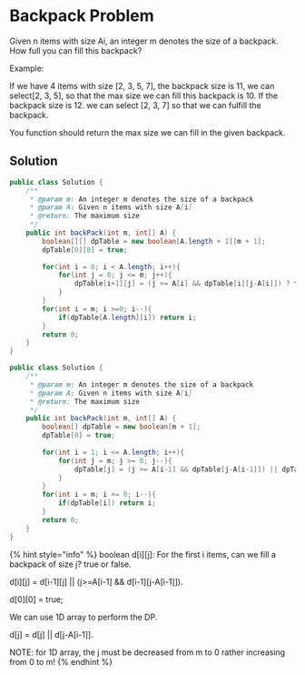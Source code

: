 # Backpack Problem

Given n items with size Ai, an integer m denotes the size of a backpack. How full you can fill this backpack?

Example:

If we have 4 items with size \[2, 3, 5, 7], the backpack size is 11, we can select\[2, 3, 5], so that the max size we can fill this backpack is 10. If the backpack size is 12. we can select \[2, 3, 7] so that we can fulfill the backpack.&#x20;

You function should return the max size we can fill in the given backpack.

## Solution

```java
public class Solution {
    /**
     * @param m: An integer m denotes the size of a backpack
     * @param A: Given n items with size A[i]
     * @return: The maximum size
     */
    public int backPack(int m, int[] A) {
        boolean[][] dpTable = new boolean[A.length + 1][m + 1];
        dpTable[0][0] = true;
        
        for(int i = 0; i < A.length; i++){
            for(int j = 0; j <= m; j++){
                dpTable[i+1][j] = (j >= A[i] && dpTable[i][j-A[i]]) ? true : dpTable[i][j];
            }
        }
        for(int i = m; i >=0; i--){
            if(dpTable[A.length][i]) return i;
        }
        return 0;
    }
}

public class Solution {
    /**
     * @param m: An integer m denotes the size of a backpack
     * @param A: Given n items with size A[i]
     * @return: The maximum size
     */
    public int backPack(int m, int[] A) {
        boolean[] dpTable = new boolean[m + 1];
        dpTable[0] = true;
        
        for(int i = 1; i <= A.length; i++){
            for(int j = m; j >= 0; j--){
                dpTable[j] = (j >= A[i-1] && dpTable[j-A[i-1]]) || dpTable[j];
            }
        }
        for(int i = m; i >= 0; i--){
            if(dpTable[i]) return i;
        }
        return 0;
    }
}

```

{% hint style="info" %}
boolean d\[i]\[j]: For the first i items, can we fill a backpack of size j? true or false.&#x20;

d\[i]\[j] = d\[i-1]\[j] || (j>=A\[i-1] && d\[i-1]\[j-A\[i-1]]).&#x20;

d\[0]\[0] = true;&#x20;

We can use 1D array to perform the DP.&#x20;

d\[j] = d\[j] || d\[j-A\[i-1]].&#x20;

NOTE: for 1D array, the j must be decreased from m to 0 rather increasing from 0 to m!
{% endhint %}

